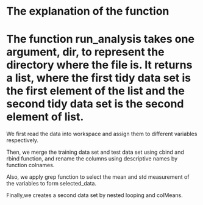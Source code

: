 # The explanation of the function

# The function run_analysis takes one argument, dir, to represent the directory where the file is. It returns a list, where the first tidy data set is the first element of the list and the second tidy data set is the second element of list.

We first read the data into workspace and assign them to different variables respectively.

Then, we merge the training data set and test data set using cbind and rbind function, and rename the columns using descriptive names by function colnames.

Also, we apply grep function to select the mean and std measurement of the variables to form selected_data.

Finally,we creates a second data set by nested looping and colMeans. 

 

